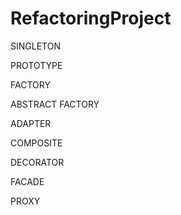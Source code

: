 # RefactoringProject
SINGLETON



PROTOTYPE



FACTORY


ABSTRACT FACTORY



ADAPTER



COMPOSITE



DECORATOR


FACADE



PROXY


